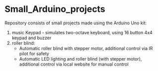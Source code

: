 # Small_Arduino_projects
Repository consists of small projects made using the Arduino Uno kit:

1. music Keypad - simulates two-octave keyboard, using 16 button 4x4 keypad and buzzer
2. roller blind:
    * Automatic roller blind with stepper motor, additional control via IR pilot for safety
    * Automatic LED lighting and roller blind (with stepper motor), additional control via local website for manual control